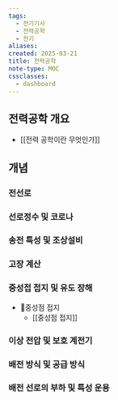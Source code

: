 ```yaml
---
tags:
  - 전기기사
  - 전력공학
  - 전기
aliases: 
created: 2025-03-21
title: 전력공학
note-type: MOC
cssclasses:
  - dashboard
---
```


## 전력공학 개요
- [[전력 공학이란 무엇인가]]

## 개념

### 전선로


### 선로정수 및 코로나

### 송전 특성 및 조상설비

### 고장 계산

### 중성접 접지 및 유도 장해
- 📖중성점 접지
	- [[중성점 접지]]

### 이상 전압 및 보호 계전기

### 배전 방식 및 공급 방식

### 배전 선로의 부하 및 특성 운용